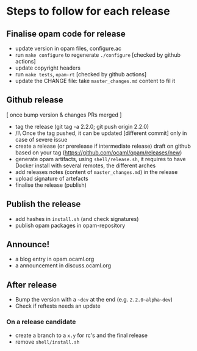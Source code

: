 # Steps to follow for each release

## Finalise opam code for release
* update version in opam files, configure.ac
* run `make configure` to regenerate `./configure` [checked by github actions]
* update copyright headers
* run `make tests`, `opam-rt` [checked by github actions]
* update the CHANGE file: take `master_changes.md` content to fil it

## Github release

[ once bump version & changes PRs merged ]
* tag the release (git tag -a 2.2.0; git push origin 2.2.0)
* /!\ Once the tag pushed, it can be updated [different commit] only in case of severe issue
* create a release (or prerelease if intermediate release) draft on github based on your tag (https://github.com/ocaml/opam/releases/new)
* generate opam artifacts, using `shell/release.sh`, it requires to have Docker install with several remotes, the different arches
* add releases notes (content of `master_changes.md`) in the release
* upload signature of artefacts
* finalise the release (publish)

## Publish the release

* add hashes in `install.sh` (and check signatures)
* publish opam packages in opam-repository

## Announce!

* a blog entry in opam.ocaml.org
* a announcement in discuss.ocaml.org


## After release

* Bump the version with a `~dev` at the end (e.g. `2.2.0~alpha~dev`)
* Check if reftests needs an update

### On a release candidate
* create a branch to a `x.y` for rc's and the final release
* remove `shell/install.sh`
